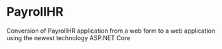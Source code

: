 # PayrollHR
Conversion of PayrollHR application from a web form to a web application using the newest technology ASP.NET Core 
